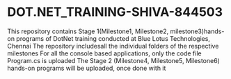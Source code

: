# DOT.NET_TRAINING-SHIVA-844503
This repository contains Stage 1(Milestone1, Milestone2, milestone3)hands-on programs of DotNet training conducted at Blue Lotus Technologies, Chennai
The repository includesall the individual folders of the respective milestones
For all the console based applications, only the code file Program.cs is uploaded
The Stage 2 (Milestone4, Milestone5, Milestone6) hands-on programs will be uploaded, once done with it
